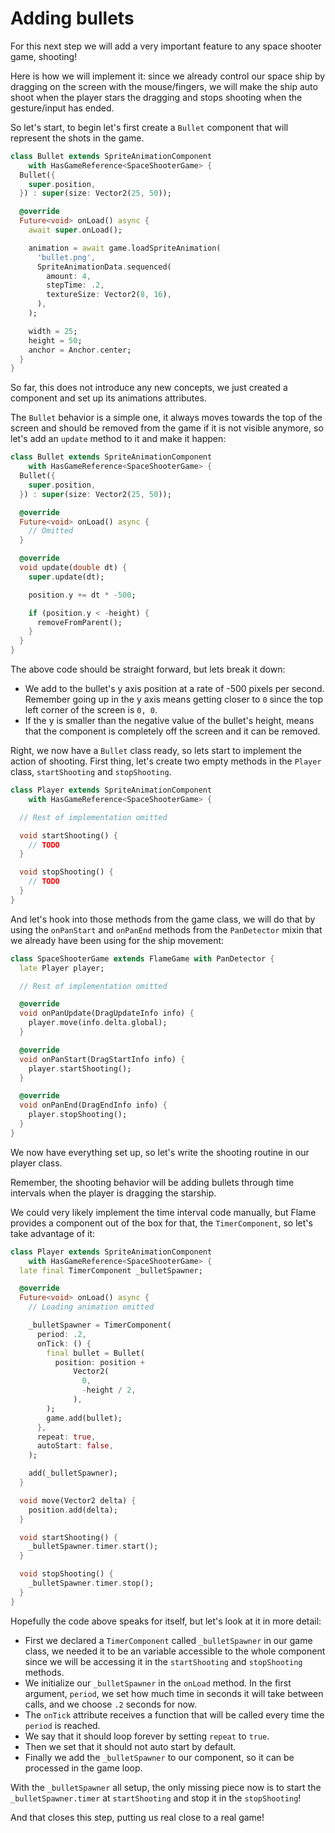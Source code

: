 # Adding bullets

For this next step we will add a very important feature to any space shooter game, shooting!

Here is how we will implement it: since we already control our space ship by dragging on the screen
with the mouse/fingers, we will make the ship auto shoot when the player stars the dragging and
stops shooting when the gesture/input has ended.

So let's start, to begin let's first create a `Bullet` component that will represent the
shots in the game.

```dart
class Bullet extends SpriteAnimationComponent
    with HasGameReference<SpaceShooterGame> {
  Bullet({
    super.position,
  }) : super(size: Vector2(25, 50));

  @override
  Future<void> onLoad() async {
    await super.onLoad();

    animation = await game.loadSpriteAnimation(
      'bullet.png',
      SpriteAnimationData.sequenced(
        amount: 4,
        stepTime: .2,
        textureSize: Vector2(8, 16),
      ),
    );

    width = 25;
    height = 50;
    anchor = Anchor.center;
  }
}
```

So far, this does not introduce any new concepts, we just created a component and set
up its animations attributes.

The `Bullet` behavior is a simple one, it always moves towards the top of the screen and should
be removed from the game if it is not visible anymore, so let's add an `update` method to it
and make it happen:

```dart
class Bullet extends SpriteAnimationComponent
    with HasGameReference<SpaceShooterGame> {
  Bullet({
    super.position,
  }) : super(size: Vector2(25, 50));

  @override
  Future<void> onLoad() async {
    // Omitted
  }

  @override
  void update(double dt) {
    super.update(dt);

    position.y += dt * -500;

    if (position.y < -height) {
      removeFromParent();
    }
  }
}
```

The above code should be straight forward, but lets break it down:

- We add to the bullet's y axis position at a rate of -500 pixels per second. Remember going up
in the y axis means getting closer to `0` since the top left corner of the screen is `0, 0`.
- If the y is smaller than the negative value of the bullet's height, means that the component is
completely off the screen and it can be removed.

Right, we now have a `Bullet` class ready, so lets start to implement the action of shooting.
First thing, let's create two empty methods in the `Player` class, `startShooting` and
`stopShooting`.

```dart
class Player extends SpriteAnimationComponent
    with HasGameReference<SpaceShooterGame> {

  // Rest of implementation omitted

  void startShooting() {
    // TODO
  }

  void stopShooting() {
    // TODO
  }
}
```

And let's hook into those methods from the game class, we will do that by using the `onPanStart`
and `onPanEnd` methods from the `PanDetector` mixin that we already have been using for the ship
movement:

```dart
class SpaceShooterGame extends FlameGame with PanDetector {
  late Player player;

  // Rest of implementation omitted

  @override
  void onPanUpdate(DragUpdateInfo info) {
    player.move(info.delta.global);
  }

  @override
  void onPanStart(DragStartInfo info) {
    player.startShooting();
  }

  @override
  void onPanEnd(DragEndInfo info) {
    player.stopShooting();
  }
}
```

We now have everything set up, so let's write the shooting routine in our player class.

Remember, the shooting behavior will be adding bullets through time intervals when the player is
dragging the starship.

We could very likely implement the time interval code manually, but Flame provides a component
out of the box for that, the `TimerComponent`, so let's take advantage of it:


```dart
class Player extends SpriteAnimationComponent
    with HasGameReference<SpaceShooterGame> {
  late final TimerComponent _bulletSpawner;

  @override
  Future<void> onLoad() async {
    // Loading animation omitted

    _bulletSpawner = TimerComponent(
      period: .2,
      onTick: () {
        final bullet = Bullet(
          position: position +
              Vector2(
                0,
                -height / 2,
              ),
        );
        game.add(bullet);
      },
      repeat: true,
      autoStart: false,
    );

    add(_bulletSpawner);
  }

  void move(Vector2 delta) {
    position.add(delta);
  }

  void startShooting() {
    _bulletSpawner.timer.start();
  }

  void stopShooting() {
    _bulletSpawner.timer.stop();
  }
}
```

Hopefully the code above speaks for itself, but let's look at it in more detail:

- First we declared a `TimerComponent` called `_bulletSpawner` in our game class, we needed it
to be an variable accessible to the whole component since we will be accessing it in the
`startShooting` and `stopShooting` methods.
- We initialize our `_bulletSpawner` in the `onLoad` method. In the first argument, `period`, we set
how much time in seconds it will take between calls, and we choose `.2` seconds for now.
- The `onTick` attribute receives a function that will be called every time the `period` is reached.
- We say that it should loop forever by setting `repeat` to `true`.
- Then we set that it should not auto start by default.
- Finally we add the `_bulletSpawner` to our component, so it can be processed in the game loop.

With the `_bulletSpawner` all setup, the only missing piece now is to start the
`_bulletSpawner.timer` at `startShooting` and stop it in the `stopShooting`!

And that closes this step, putting us real close to a real game!
